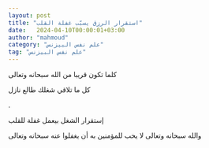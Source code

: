 ```yaml
---
layout: post
title: "استقرار الرزق يسبّب غفلة القلب"
date:   2024-04-10T00:00:01+03:00
author: "mahmoud"
category: "علم نفس البيزنس"
tag: "علم نفس البيزنس"
---
```



كلما تكون قريبا من الله سبحانه وتعالى

كل ما تلاقي شغلك طالع نازل

.

إستقرار الشغل بيعمل غفلة للقلب

والله سبحانه وتعالى لا يحب للمؤمنين به أن يغفلوا عنه
سبحانه وتعالى
